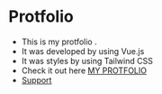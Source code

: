 # Protfolio

- This is my protfolio .
- It was developed by using Vue.js
- It was styles by using Tailwind CSS
- Check it out here <a href="https://pacifiquem.me">MY PROTFOLIO</a>
- <a href="https://www.buymeacoffee.com/pacifiquem">Support</a>
